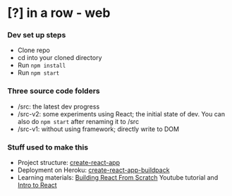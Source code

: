 # [?] in a row - web

### Dev set up steps
- Clone repo
- cd into your cloned directory
- Run ``` npm install ```
- Run ``` npm start ```


### Three source code folders
- /src: the latest dev progress
- /src-v2: some experiments using React; the initial state of dev. You can also do ```npm start``` after renaming it to /src
- /src-v1: without using framework; directly write to DOM


### Stuff used to make this
- Project structure: [create-react-app](https://github.com/facebookincubator/create-react-app)
- Deployment on Heroku: [create-react-app-buildpack](https://github.com/mars/create-react-app-buildpack)
- Learning materials: [Building React From Scratch](https://www.youtube.com/watch?v=pTHCwUdGFkc) Youtube tutorial and [Intro to React](https://facebook.github.io/react/tutorial/tutorial.html) 
